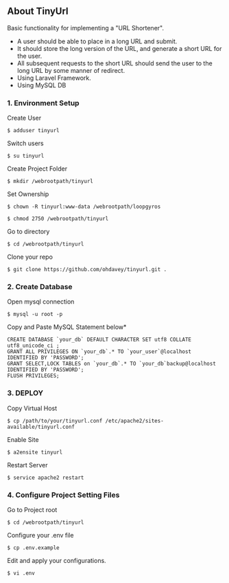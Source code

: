 
## About TinyUrl

Basic functionality for implementing a "URL Shortener". 

- A user should be able to place in a long URL and submit.
- It should store the long version of the URL, and generate a short URL for the user.
- All subsequent requests to the short URL should send the user to the long URL by some manner of redirect.
- Using Laravel Framework.
- Using MySQL DB

### 1. Environment Setup

Create User

`$ adduser tinyurl`

Switch users

`$ su tinyurl`

Create Project Folder

`$ mkdir /webrootpath/tinyurl`

Set Ownership

`$ chown -R tinyurl:www-data /webrootpath/loopgyros`

`$ chmod 2750 /webrootpath/tinyurl`

Go to directory

`$ cd /webrootpath/tinyurl`

Clone your repo

`$ git clone https://github.com/ohdavey/tinyurl.git .`

### 2. Create Database

Open mysql connection

`$ mysql -u root -p`

Copy and Paste MySQL Statement below*

```
CREATE DATABASE `your_db` DEFAULT CHARACTER SET utf8 COLLATE utf8_unicode_ci ;
GRANT ALL PRIVILEGES ON `your_db`.* TO `your_user`@localhost IDENTIFIED BY 'PASSWORD';
GRANT SELECT,LOCK TABLES on `your_db`.* TO `your_db`backup@localhost IDENTIFIED BY 'PASSWORD';
FLUSH PRIVILEGES;
```

### 3. DEPLOY

Copy Virtual Host

`$ cp /path/to/your/tinyurl.conf /etc/apache2/sites-available/tinyurl.conf`


Enable Site

`$ a2ensite tinyurl`

Restart Server

`$ service apache2 restart`


### 4. Configure Project Setting Files

Go to Project root

`$ cd /webrootpath/tinyurl`

Configure your .env file

`$ cp .env.example`

Edit and apply your configurations.

`$ vi .env`

